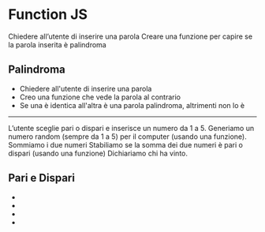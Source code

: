 Function JS
===

Chiedere all’utente di inserire una parola
Creare una funzione per capire se la parola inserita è palindroma


## Palindroma
- Chiedere all'utente di inserire una parola
- Creo una funzione che vede la parola al contrario
- Se una è identica all'altra è una parola palindroma, altrimenti non lo è

---

L’utente sceglie pari o dispari e inserisce un numero da 1 a 5.
Generiamo un numero random (sempre da 1 a 5) per il computer (usando una funzione).
Sommiamo i due numeri
Stabiliamo se la somma dei due numeri è pari o dispari (usando una funzione)
Dichiariamo chi ha vinto.

## Pari e Dispari
-
-
-
-